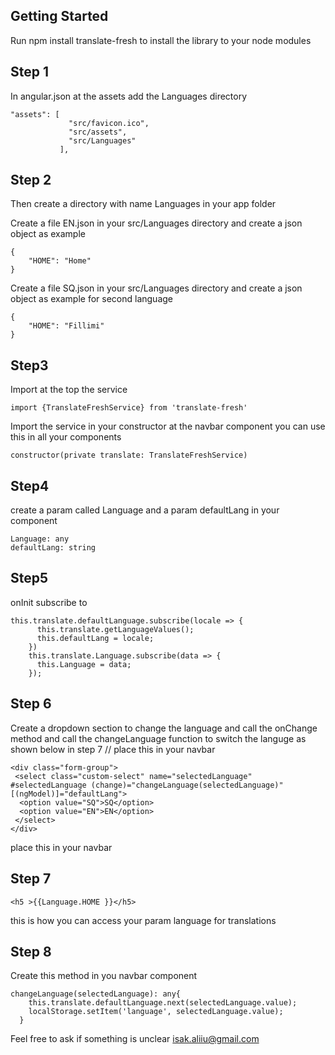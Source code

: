 ## Getting Started
Run npm install translate-fresh to install the library to your 
node modules

## Step 1 
In angular.json at the assets add the Languages directory
````
"assets": [
             "src/favicon.ico",
             "src/assets",
             "src/Languages"
           ],
````
## Step 2
Then create a directory with name Languages in your app folder

Create a file EN.json in your src/Languages directory and create a json object as example
````
{
    "HOME": "Home"
}
````
Create a file SQ.json in your src/Languages directory and create a json object as example for second language
````
{
    "HOME": "Fillimi"
}
````

## Step3
Import at the top the service
````
import {TranslateFreshService} from 'translate-fresh'
````

Import the service in your constructor at the navbar component you can use this in all your components
````
constructor(private translate: TranslateFreshService)
````

## Step4
create a param called Language and a param defaultLang
in your component
````
Language: any
defaultLang: string
````
## Step5
onInit subscribe to
````
this.translate.defaultLanguage.subscribe(locale => {
      this.translate.getLanguageValues();
      this.defaultLang = locale;
    })
    this.translate.Language.subscribe(data => {
      this.Language = data;
    });
````


## Step 6 

Create a dropdown section to change the language and call the onChange method and call the changeLanguage function to switch the languge as shown below in step 7 // place this in your navbar
````
<div class="form-group">
 <select class="custom-select" name="selectedLanguage" #selectedLanguage (change)="changeLanguage(selectedLanguage)" [(ngModel)]="defaultLang">
  <option value="SQ">SQ</option>
  <option value="EN">EN</option>
 </select> 
</div> 
````
place this in your navbar 

## Step 7
````
<h5 >{{Language.HOME }}</h5>
````
this is how you can access your param language
for translations

## Step 8 
Create this method in you navbar component
````
changeLanguage(selectedLanguage): any{
    this.translate.defaultLanguage.next(selectedLanguage.value);
    localStorage.setItem('language', selectedLanguage.value);
  }
````

Feel free to ask if something is unclear 
isak.aliiu@gmail.com
